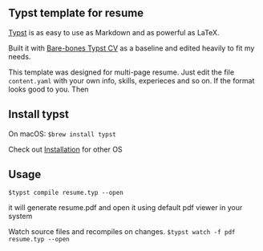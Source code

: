 ## Typst template for resume 

[Typst](https://github.com/typst/typst?tab=readme-ov-file#example) is as
easy to use as Markdown and as powerful as LaTeX.

Built it with [Bare-bones Typst CV](https://github.com/caffeinatedgaze/bare-bones-cv)
as a baseline and edited heavily to fit my needs.

This template was designed for multi-page resume. Just edit the file
`content.yaml` with your own info, skills, experieces and so on. 
If the format looks good to you. Then

## Install typst

On macOS:
`$brew install typst`

Check out [Installation](https://github.com/typst/typst?tab=readme-ov-file#installation)
for other OS


## Usage

```shell
$typst compile resume.typ --open
```
it will generate resume.pdf and open it using default pdf viewer in your system

Watch source files and recompiles on changes.
`$typst watch -f pdf resume.typ --open`






